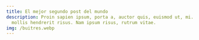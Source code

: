 ```yaml
---
title: El mejor segundo post del mundo
description: Proin sapien ipsum, porta a, auctor quis, euismod ut, mi. Donec
  mollis hendrerit risus. Nam ipsum risus, rutrum vitae.
img: /buitres.webp
---
```

